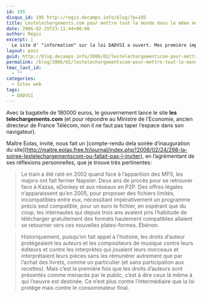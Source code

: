 ```yaml
---
id: 195
disqus_id: 195 http://regis.decamps.info/blog/?p=195
title: Lestelechargements.com pour mettre tout le monde dans le même mouvement
date: 2006-02-25T23:11:44+00:00
author: Régis
excerpt: |
  Le site d' "information" sur la loi DADVSI a ouvert. Mes première impressions
layout: post
guid: http://blog.decamps.info/2006/02/lestelechargementscom-pour-mettre-tout-le-monde-dans-le-meme-mouvement/
permalink: /blog/2006/02/lestelechargementscom-pour-mettre-tout-le-monde-dans-le-meme-mouvement/
tmac_last_id:
  - ""
categories:
  - Sites web
tags:
  - DADVSI
---
```

Avec la bagatelle de 180000 euros, le gouvernement lance le site **les telechargements.com** (et pour répondre au Ministre de l’Economie, ancien directeur de France Télécom, non il ne faut pas taper l’espace dans son navigateur).

Maître Eolas, invité, nous fait un \[compte-rendu dela soirée d’inauguration du site\](http://maitre.eolas.free.fr/journal/index.php?2006/02/24/298-la-soiree-lestelechargementscom-ou-fallait-pas-l-inviter), en l’agrémentant de ses réflexions personnelles, que je trouve très pertinentes:

> Le train a été raté en 2002 quand face à l’apparition des MP3, les majors ont fait fermer Napster. Deux ans de procès pour se retrouver face à Kazaa, eDonkey et aux réseaux en P2P. Des offres légales n’apparaissent qu’en 2005, pour proposer des fichiers limités, incompatibles entre eux, nécessitant impérativement un programme précis seul compatible, pour un euro le fichier, en espérant que du coup, les internautes qui depuis trois ans avaient pris l’habitude de télécharger gratuitement des formats hautement compatibles allaient se retourner vers ces nouvelles plates-formes. Ébénon.

> Historiquement, puisqu’on fait appel à l’histoire, les droits d’auteur protégeaient les auteurs et les compositeurs de musique contre leurs éditeurs et contre les interprètes qui jouaient leurs morceaux et interprétaient leurs pièces sans les rémunérer autrement que par l’achat des livrets, comme un particulier (et sans participation aux recettes). Mais c’est la première fois que les droits d’auteurs sont présentés comme menacés par le public, c’est à dire ceux là même à qui l’oeuvre est destinée. Ce n’est plus contre l’intermédiaire que la loi protège mais contre le consommateur final.
